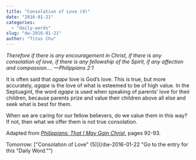 ```yaml
---
title: "Consolation of Love (4)"
date: "2016-01-21"
categories: 
  - "daily-words"
slug: "dw-2016-01-21"
author: "Titus Chu"
---
```


_Therefore if there is any encouragement in Christ, if there is any consolation of love, if there is any fellowship of the Spirit, if any affection and compassion.... —Philippians 2:1_

It is often said that _agape_ love is God’s love. This is true, but more accurately, _agape_ is the love of what is esteemed to be of high value. In the Septuagint, the word _agape_ is used when speaking of parents’ love for their children, because parents prize and value their children above all else and seek what is best for them.

When we are caring for our fellow believers, do we value them in this way? If not, then what we offer them is not true consolation.

Adapted from _[Philippians: That I May Gain Christ,](/book-philippians "Go to the listing for this book.")_ pages 92-93.

Tomorrow: ["Consolation of Love" (5)](/dw-2016-01-22 "Go to the entry for this "Daily Word."")
